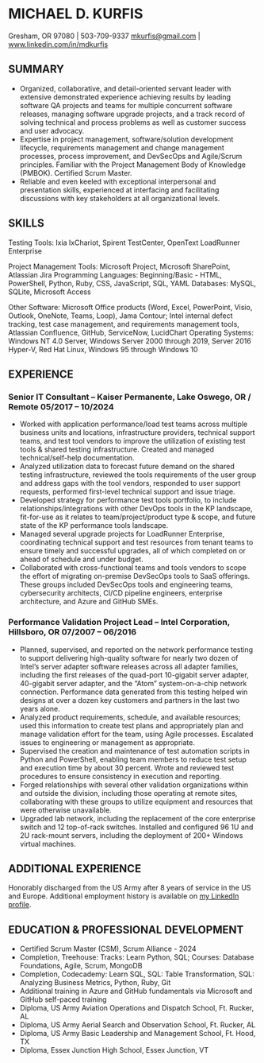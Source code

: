 # MICHAEL D. KURFIS
 
Gresham, OR 97080 | 503-709-9337
mkurfis@gmail.com  |  www.linkedin.com/in/mdkurfis 

## SUMMARY												
-	Organized, collaborative, and detail-oriented servant leader with extensive demonstrated experience achieving results by leading software QA projects and teams for multiple concurrent software releases, managing software upgrade projects, and a track record of solving technical and process problems as well as customer success and user advocacy. 
-	Expertise in project management, software/solution development lifecycle, requirements management and change management processes, process improvement, and DevSecOps and Agile/Scrum principles. Familiar with the Project Management Body of Knowledge (PMBOK). Certified Scrum Master.
-	Reliable and even keeled with exceptional interpersonal and presentation skills, experienced at interfacing and facilitating discussions with key stakeholders at all organizational levels.


## SKILLS													
Testing Tools:	Ixia IxChariot, Spirent TestCenter, OpenText LoadRunner Enterprise

Project Management Tools:	Microsoft Project, Microsoft SharePoint, Atlassian Jira
Programming Languages:	Beginning/Basic - HTML, PowerShell, Python, Ruby, CSS, JavaScript, SQL, YAML
Databases:	MySQL, SQLite, Microsoft Access

Other Software: 	Microsoft Office products (Word, Excel, PowerPoint, Visio, Outlook, OneNote, Teams, Loop), Jama Contour; Intel internal defect tracking, test case management, and requirements management tools, Atlassian Confluence, GitHub, ServiceNow, LucidChart
Operating Systems:	Windows NT 4.0 Server, Windows Server 2000 through 2019, Server 2016 Hyper-V, Red Hat Linux, Windows 95 through Windows 10

## EXPERIENCE												
### Senior IT Consultant – Kaiser Permanente, Lake Oswego, OR / Remote		05/2017 – 10/2024
- Worked with application performance/load test teams across multiple business units and locations, infrastructure providers, technical support teams, and test tool vendors to improve the utilization of existing test tools & shared testing infrastructure. Created and managed technical/self-help documentation.
- Analyzed utilization data to forecast future demand on the shared testing infrastructure, reviewed the tools requirements of the user group and address gaps with the tool vendors, responded to user support requests, performed first-level technical support and issue triage. 
- Developed strategy for performance test tools portfolio, to include relationships/integrations with other DevOps tools in the KP landscape, fit-for-use as it relates to team/project/product type & scope, and future state of the KP performance tools landscape.
- Managed several upgrade projects for LoadRunner Enterprise, coordinating technical support and test resources from tenant teams to ensure timely and successful upgrades, all of which completed on or ahead of schedule and under budget. 
- Collaborated with cross-functional teams and tools vendors to scope the effort of migrating on-premise DevSecOps tools to SaaS offerings. These groups included DevSecOps tools and engineering teams, cybersecurity architects, CI/CD pipeline engineers, enterprise architecture, and Azure and GitHub SMEs.

### Performance Validation Project Lead – Intel Corporation, Hillsboro, OR		07/2007 – 06/2016
- Planned, supervised, and reported on the network performance testing to support delivering high-quality software for nearly two dozen of Intel’s server adapter software releases across all adapter families, including the first releases of the quad-port 10-gigabit server adapter, 40-gigabit server adapter, and the “Atom” system-on-a-chip network connection. Performance data generated from this testing helped win designs at over a dozen key customers and partners in the last two years alone.
- Analyzed product requirements, schedule, and available resources; used this information to create test plans and appropriately plan and manage validation effort for the team, using Agile processes. Escalated issues to engineering or management as appropriate.
- Supervised the creation and maintenance of test automation scripts in Python and PowerShell, enabling team members to reduce test setup and execution time by about 30 percent. Wrote and reviewed test procedures to ensure consistency in execution and reporting.
- Forged relationships with several other validation organizations within and outside the division, including those operating at remote sites, collaborating with these groups to utilize equipment and resources that were otherwise unavailable.
- Upgraded lab network, including the replacement of the core enterprise switch and 12 top-of-rack switches. Installed and configured 96 1U and 2U rack-mount servers, including the deployment of 200+ Windows virtual machines.

## ADDITIONAL EXPERIENCE									
Honorably discharged from the US Army after 8 years of service in the US and Europe.
Additional employment history is available on [my LinkedIn profile](https://www.linkedin.com/in/mdkurfis/).

## EDUCATION & PROFESSIONAL DEVELOPMENT						
- Certified Scrum Master (CSM), Scrum Alliance - 2024
- Completion, Treehouse: 	Tracks: Learn Python, SQL; Courses: Database Foundations, Agile, Scrum, MongoDB
- Completion, Codecademy: 	Learn SQL, SQL: Table Transformation, SQL: Analyzing Business Metrics, Python, Ruby, Git
- Additional training in Azure and GitHub fundamentals via Microsoft and GitHub self-paced training
- Diploma, US Army Aviation Operations and Dispatch School, Ft. Rucker, AL			
- Diploma, US Army Aerial Search and Observation School, Ft. Rucker, AL				
- Diploma, US Army Basic Leadership and Management School, Ft. Hood, TX			
- Diploma, Essex Junction High School, Essex Junction, VT	
